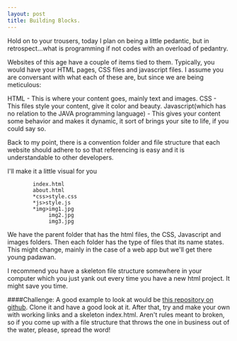 ```yaml
---
layout: post
title: Building Blocks.
---
```


Hold on to your trousers, today I plan on being a little pedantic, but in retrospect...what is programming if not codes with an overload of pedantry.

Websites of this age have a couple of items tied to them. Typically, you would have your HTML pages, CSS files and javascript files. I assume you are conversant with what each of these are, but since we are being meticulous:

HTML - This is where your content goes, mainly text and images.
CSS - This files style your content, give it color and beauty.
Javascript(which has no relation to the JAVA programming language) - This gives your content some behavior and makes it dynamic, it sort of brings your site to life, if you could say so.

Back to my point, there is a convention folder and file structure that each website should adhere to so that referencing is easy and it is understandable to other developers.

I'll make it a little visual for you

```
        index.html
        about.html
        *css>style.css
        *js>style.js
        *img>img1.jpg
             img2.jpg
             img3.jpg
```
We have the parent folder that has the html files, the CSS, Javascript and images folders. Then each folder has the type of files that its name states. This might change, mainly in the case of a web app but we'll get there young padawan.

I recommend you have a skeleton file structure somewhere in your computer which you just yank out every time you have a new html project. It might save you time. 

####Challenge:
A good example to look at would be [this repository on github](https://github.com/tamzi/Yolby). Clone it and have a good look at it. 
After that, try and make your own with working links and a skeleton index.html. Aren't rules meant to broken, so if you come up with a file structure that throws the one in business out of the water, please, spread the word!